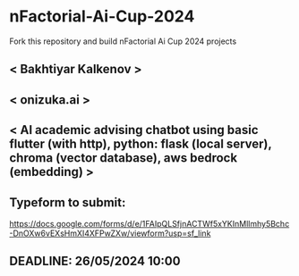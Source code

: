 # nFactorial-Ai-Cup-2024
Fork this repository and build nFactorial Ai Cup 2024 projects 

## < Bakhtiyar Kalkenov >

## < onizuka.ai >

## < AI academic advising chatbot using basic flutter (with http), python: flask (local server), chroma (vector database), aws bedrock (embedding) >


## Typeform to submit:
https://docs.google.com/forms/d/e/1FAIpQLSfjnACTWf5xYKInMllmhy5Bchc-DnOXw6vEXsHmXI4XFPwZXw/viewform?usp=sf_link

## DEADLINE: 26/05/2024 10:00
